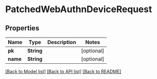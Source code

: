 # PatchedWebAuthnDeviceRequest

## Properties
Name | Type | Description | Notes
------------ | ------------- | ------------- | -------------
**pk** | **String** |  | [optional] 
**name** | **String** |  | [optional] 

[[Back to Model list]](../README.md#documentation-for-models) [[Back to API list]](../README.md#documentation-for-api-endpoints) [[Back to README]](../README.md)


